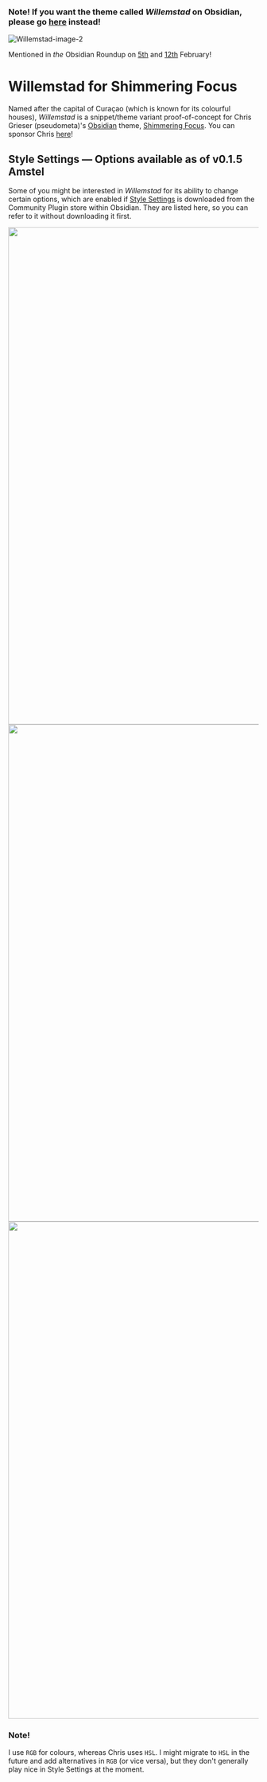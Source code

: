 ### Note! If you want the theme called _Willemstad_ on Obsidian, please go [here](https://github.com/tingmelvin/willemstad-x) instead!

![Willemstad-image-2](https://user-images.githubusercontent.com/43155211/152624354-7b0b5a28-2e9f-4218-8bc0-fccf79ce7135.png)

Mentioned in _the_ Obsidian Roundup on [5th](https://www.obsidianroundup.org/2022-02-05/) and [12th](https://www.obsidianroundup.org/2022-02-12/) February!

# Willemstad for Shimmering Focus
Named after the capital of Curaçao (which is known for its colourful houses), _Willemstad_ is a snippet/theme variant proof-of-concept for Chris Grieser (pseudometa)'s [Obsidian](https://obsidian.md/) theme, [Shimmering Focus](https://github.com/chrisgrieser/shimmering-focus). You can sponsor Chris [here](https://ko-fi.com/pseudometa)!


## Style Settings — Options available as of v0.1.5 Amstel
Some of you might be interested in _Willemstad_ for its ability to change certain options, which are enabled if [Style Settings](https://github.com/mgmeyers/obsidian-style-settings) is downloaded from the Community Plugin store within Obsidian. They are listed here, so you can refer to it without downloading it first.

<p align="center">
<img src="https://user-images.githubusercontent.com/43155211/152614965-d6e798b4-42f5-4965-9ebf-272d0d885fcf.png" width="1000">
  
<img src="https://user-images.githubusercontent.com/43155211/152614996-3749320b-c1a4-4782-a66f-96873cf25cf4.png" width="1000">
  
<img src="https://user-images.githubusercontent.com/43155211/152615015-ba62ef07-01e8-4a05-93b9-e61bf1f9ef95.png" width="1000">
</p>

### Note!
I use `RGB` for colours, whereas Chris uses `HSL`. I might migrate to `HSL` in the future and add alternatives in `RGB` (or vice versa), but they don't generally play nice in Style Settings at the moment.
